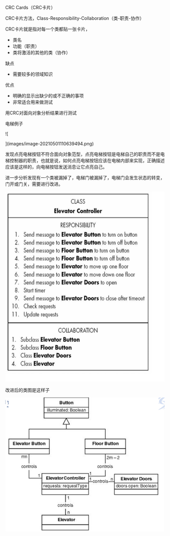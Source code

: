 CRC Cards（CRC卡片）

CRC卡片方法，Class-Responsibility-Collaboration（类-职责-协作）

CRC卡片就是指对每一个类都贴一张卡片，

- 类名
- 功能（职责）
- 类将激活的其他的类（协作）

缺点

- 需要较多的领域知识

优点

- 明确的显示出缺少的或不正确的事项
- 非常适合用来做测试

用CRC对面向对象分析结果进行测试

电梯例子

![

](images/image-20210501110639494.png)

发现点亮电梯按钮不符合面向对象范型，点亮电梯按钮是电梯自己的职责而不是电梯控制器的职责，也就是说，如何点亮电梯按钮应该在电梯内部来实现，正确描述应该是这样的，向电梯按钮发送消息让它点亮自己。

进一步分析发现有一个类被漏掉了，电梯门被漏掉了，电梯门会发生状态的转变，门开或门关，需要进行改进。

![image-20210501111244119](images/image-20210501111244119.png)

改进后的类图是这样子

![image-20210501111416016](images/image-20210501111416016.png)